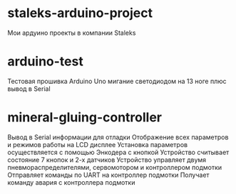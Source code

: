 # staleks-arduino-project
Мои ардуино проекты в компании Staleks
# arduino-test
Тестовая прошивка Arduino Uno мигание светодиодом на 13 ноге плюс вывод в Serial
# mineral-gluing-controller
Вывод в Serial информации для отладки
Отображение всех параметров и режимов работы на LCD дисплее
Установка параметров осуществляется с помощью Энкодера с кнопкой
Устройство считывает состояние 7 кнопок и 2-х датчиков
Устройство управляет двумя пневмораспределителями, сервомотором и контроллером подмотки
Отправляет команды по UART на контроллер подмотки
Получает команду авария с контроллера подмотки
